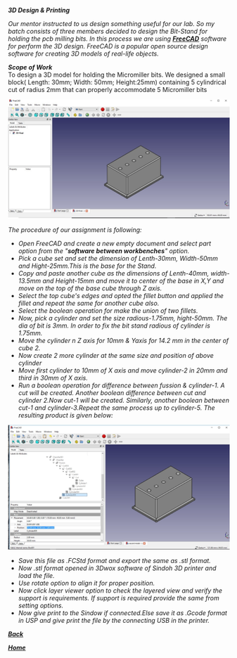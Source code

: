 ***3D Design & Printing***  

*Our mentor instructed to us design something useful for our lab. So my batch consists of three members decided to design the Bit-Stand for holding the pcb milling bits. In this process we are using [**FreeCAD**](https://www.freecadweb.org/) software for perform the 3D design. FreeCAD is a popular open source design software for creating 3D models of real-life objects.* 

***Scope of Work***   
To design a 3D model for holding the Micromiller bits. We designed a small block( Length: 30mm; Width: 50mm; Height:25mm) containing 5 cylindrical cut of radius 2mm  that can properly accommodate 5 Micromiller bits

![Bitstand](/img/3D-design.jpg)

*The procedure of our assignment is following:*  
- *Open FreeCAD and create a new empty document and select part option from the "**software between workbenches**" option.*
- *Pick a cube set and set the dimension of Lenth-30mm, Width-50mm and Hight-25mm.This is the base for the Stand.*
- *Copy and paste another cube as the dimensions of Lenth-40mm, width-13.5mm and Height-15mm and move it to center of the base in X,Y and move on the top of the base cube through Z axis.*
- *Select the top cube's edges and opted the fillet button and applied the fillet and repeat the same for another cube also.*
- *Select the boolean operation for make the union of two fillets.*
- *Now, pick a cylinder and set the size radious-1.75mm, hight-50mm. The dia of bit is 3mm. In order to fix the bit stand radious of cylinder is 1.75mm.*
- *Move the cylinder n Z axis for 10mm & Yaxis for 14.2 mm in the center of cube 2.*
- *Now create 2 more cylinder at the same size and position of above cylinder*
- *Move first cylinder to 10mm of X axis and move cylinder-2 in 20mm and third in 30mm of X axis.*
- *Run a boolean operation for difference between fussion & cylinder-1. A cut will be created. Another boolean difference between cut and cylinder 2.Now cut-1 will be created. Similarly, another boolean between cut-1 and cylinder-3.Repeat the same process up to cylinder-5. The resulting product is given below:*

![Bitstand](/img/bitholderdesign.jpg)


- *Save this file as .FCStd format and export the same as .stl format.*
- *Now .stl format opened in 3Dwox software of Sindoh 3D printer and load the file.*
- *Use rotate option to align it for proper position.*
- *Now click layer viewer option to check the layered view and verify the support is requirements. If support is required provide the same from setting options.*
- *Now give print to the Sindow if connected.Else save it as .Gcode format in USP and give print the file by the connecting USB in the printer.*

[***Back***](/md-files/fabzero-docs.md)  

[***Home***](/README.md)

